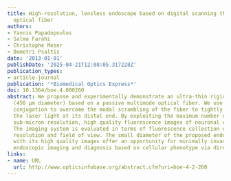 ```yaml
---
title: High-resolution, lensless endoscope based on digital scanning through a multimode
  optical fiber
authors:
- Yannis Papadopoulos
- Salma Farahi
- Christophe Moser
- Demetri Psaltis
date: '2013-01-01'
publishDate: '2025-04-21T12:08:05.317228Z'
publication_types:
- article-journal
publication: '*Biomedical Optics Express*'
doi: 10.1364/boe.4.000260
abstract: We propose and experimentally demonstrate an ultra-thin rigid endoscope
  (450 μm diameter) based on a passive multimode optical fiber. We use digital phase
  conjugation to overcome the modal scrambling of the fiber to tightly focus and scan
  the laser light at its distal end. By exploiting the maximum number of modes available,
  sub-micron resolution, high quality fluorescence images of neuronal cells were acquired.
  The imaging system is evaluated in terms of fluorescence collection efficiency,
  resolution and field of view. The small diameter of the proposed endoscope, along
  with its high quality images offer an opportunity for minimally invasive medical
  endoscopic imaging and diagnosis based on cellular phenotype via direct tissue penetration.
links:
- name: URL
  url: http://www.opticsinfobase.org/abstract.cfm?uri=boe-4-2-260
---
```

